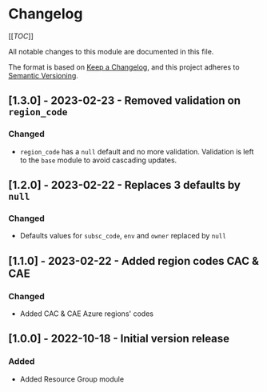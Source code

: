 # Changelog
<!-- markdownlint-disable MD024 -->

[[_TOC_]]

All notable changes to this module are documented in this file.

The format is based on [Keep a Changelog](https://keepachangelog.com/en/1.0.0/),
and this project adheres to [Semantic Versioning](https://semver.org/spec/v2.0.0.html).

<!-- ## [Unreleased]
### Added
### Changed
### Removed -->

## [1.3.0] - 2023-02-23 - Removed validation on `region_code`

### Changed

- `region_code` has a `null` default and no more validation. Validation is left to the `base` module to avoid cascading updates.

## [1.2.0] - 2023-02-22 - Replaces 3 defaults by `null`

### Changed

- Defaults values for `subsc_code`, `env` and `owner` replaced by `null`

## [1.1.0] - 2023-02-22 - Added region codes CAC & CAE

### Changed

- Added CAC & CAE Azure regions' codes

## [1.0.0] - 2022-10-18 - Initial version release

### Added

- Added Resource Group module
